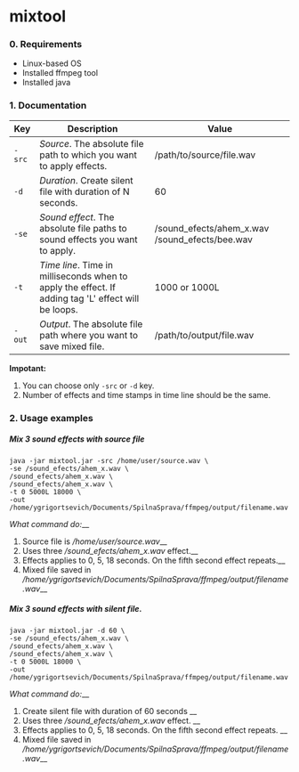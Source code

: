 # mixtool

### 0. Requirements
- Linux-based OS
- Installed ffmpeg tool
- Installed java

### 1. Documentation

|      Key   | Description   | Value |
|------------|-------------| -----|
| `-src`     | *Source*. The absolute file path to which you want to apply effects.| /path/to/source/file.wav |
| `-d`       | *Duration*. Create silent file with duration of N seconds.     |   60 |
| `-se`      | *Sound effect*. The absolute file paths to sound effects you want to apply.     |    /sound_efects/ahem_x.wav /sound_efects/bee.wav |
| `-t`       | *Time line*. Time in milliseconds when to apply the effect. If adding tag 'L' effect will be loops.    |    1000 or 1000L |
| `-out`     | *Output*. The absolute file path where you want to save mixed file.     |    /path/to/output/file.wav |

**Impotant:** 
1. You can choose only `-src` or `-d` key. 
2. Number of effects and time stamps in time line should be the same.

### 2. Usage examples
##### Mix 3 sound effects with source file
```
java -jar mixtool.jar -src /home/user/source.wav \
-se /sound_efects/ahem_x.wav \
/sound_efects/ahem_x.wav \
/sound_efects/ahem_x.wav \
-t 0 5000L 18000 \
-out /home/ygrigortsevich/Documents/SpilnaSprava/ffmpeg/output/filename.wav
```
*What command do:*__
1. Source file is */home/user/source.wav*__
2. Uses three */sound_efects/ahem_x.wav* effect.__
3. Effects applies to 0, 5, 18 seconds. On the fifth second effect repeats.__
4. Mixed file saved in */home/ygrigortsevich/Documents/SpilnaSprava/ffmpeg/output/filename.wav*__

##### Mix 3 sound effects with silent file.
```
java -jar mixtool.jar -d 60 \
-se /sound_efects/ahem_x.wav \
/sound_efects/ahem_x.wav \
/sound_efects/ahem_x.wav \
-t 0 5000L 18000 \
-out /home/ygrigortsevich/Documents/SpilnaSprava/ffmpeg/output/filename.wav
```
*What command do:*__
1. Create silent file with duration of 60 seconds __
2. Uses three */sound_efects/ahem_x.wav* effect. __
3. Effects applies to 0, 5, 18 seconds. On the fifth second effect repeats. __
4. Mixed file saved in */home/ygrigortsevich/Documents/SpilnaSprava/ffmpeg/output/filename.wav*__